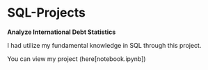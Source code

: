 # SQL-Projects

**Analyze International Debt Statistics**

I had utilize my fundamental knowledge in SQL through this project.

You can view my project (here[notebook.ipynb])
